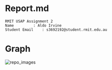 # Report.md

```
RMIT USAP Assignment 2
Name		 : Aldo Irvine
Student Email	 : s3692192@student.rmit.edu.au

```

# Graph 
![repo_images](https://github.com/AldoIrvine111/usapA3/documentation/Graph.PNG)
